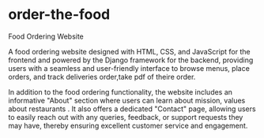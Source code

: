 # order-the-food

Food Ordering Website

A food ordering website designed with HTML, CSS, and JavaScript for the frontend and 
powered by the Django framework for the backend, 
providing users with a seamless and user-friendly interface to browse menus, place orders, and track deliveries order,take pdf of theire order.

In addition to the food ordering functionality, the website includes an informative "About" section where users can learn about mission, values about restaurants . It also offers a dedicated "Contact" page, allowing users to easily reach out with any queries, feedback, or support requests they may have, thereby ensuring excellent customer service and engagement.
